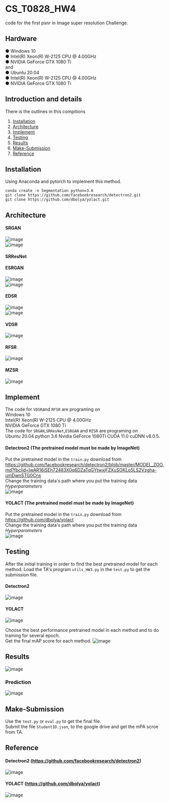 # CS_T0828_HW4
code for the first psnr in  Image super resolution Challenge. <br>

## Hardware
● Windows 10 <br>
● Intel(R) Xeon(R) W-2125 CPU @ 4.00GHz <br>
● NVIDIA GeForce GTX 1080 Ti <br>
and <br>
● Ubuntu 20.04 <br>
● Intel(R) Xeon(R) W-2125 CPU @ 4.00GHz <br>
● NVIDIA GeForce GTX 1080 Ti <br>

## Introduction and details
There is the outlines in this compitions <br>
1. [Installation](#Installation) <br>
2. [Architecture](#Architecture)<br>
3. [Implement](#Implement) <br>
4. [Testing](#Testing) <br>
5. [Results](#Results)<br>
6. [Make-Submission](#Make-Submission)<br>
7. [Reference](#Reference)<br>

## Installation
Using Anaconda and pytorch to implement this method.

    conda create -n Segmentation python=3.6
    git clone https://github.com/facebookresearch/detectron2.git
    git clone https://github.com/dbolya/yolact.git

## Architecture
#### SRGAN
![image](https://github.com/eddieczc/Image-Processing-via-deep-learning/blob/master/HW4_Image_super_resolution/Images/SRGAN1.png) <br> 
![image](https://github.com/eddieczc/Image-Processing-via-deep-learning/blob/master/HW4_Image_super_resolution/Images/SRGAN2.png) <br> 
#### SRResNet
#### ESRGAN
![image](https://github.com/eddieczc/Image-Processing-via-deep-learning/blob/master/HW4_Image_super_resolution/Images/ESRGAN.png) <br> 
![image](https://github.com/eddieczc/Image-Processing-via-deep-learning/blob/master/HW4_Image_super_resolution/Images/ESRGAN2.png) <br> 
#### EDSR
![image](https://github.com/eddieczc/Image-Processing-via-deep-learning/blob/master/HW4_Image_super_resolution/Images/EDSR.png) <br> 
![image](https://github.com/eddieczc/Image-Processing-via-deep-learning/blob/master/HW4_Image_super_resolution/Images/EDSR2.png) <br> 
#### VDSR
![image](https://github.com/eddieczc/Image-Processing-via-deep-learning/blob/master/HW4_Image_super_resolution/Images/VDSR.png) <br> 
#### RFSR
![image](https://github.com/eddieczc/Image-Processing-via-deep-learning/blob/master/HW4_Image_super_resolution/Images/RFSR.png) <br> 
#### MZSR
![image](https://github.com/eddieczc/Image-Processing-via-deep-learning/blob/master/HW4_Image_super_resolution/Images/MZSR.png) <br> 


## Implement
The code for `VDSR`and `RFSR` are programing on <br>
    Windows 10 <br>
    Intel(R) Xeon(R) W-2125 CPU @ 4.00GHz <br>
    NVIDIA GeForce GTX 1080 Ti <br>
The code for `SRGAN`,`SRResNet`,`ESRGAN` and `MZSR` are programing on <br> 
    Ubuntu 20.04
    python 3.6
    Nvidia GeForce 1080Ti 
    CUDA 11.0
    cuDNN v8.0.5.
 
#### Detectron2 (The pretrained model must be made by ImageNet)
Put the pretrained model in the `train.py` download from https://github.com/facebookresearch/detectron2/blob/master/MODEL_ZOO.md?fbclid=IwAR16iSEh72483X0q6DZaTqGYtwxjFZXuSOKLo5LS2Vzgha-umDwnSTG0Cns <br> 
Change the training data's path where you put the training data <br> 
*Hyperparameters* <br> 
![image](https://github.com/eddieczc/Image-Processing-via-deep-learning/blob/master/HW3_Instance_Segmentation/Images/Detectron2_Hyperparameters.PNG) <br> 
#### YOLACT (The pretrained model must be made by ImageNet)
Put the pretrained model in the `train.py` download from https://github.com/dbolya/yolact <br> 
Change the training data's path where you put the training data <br> 
*Hyperparameters* <br> 
![image](https://github.com/eddieczc/Image-Processing-via-deep-learning/blob/master/HW3_Instance_Segmentation/Images/YOLACT_Hyperparameters.PNG) <br>    


## Testing
After the initial training in order to find the best pretrained model for each method.
Load the TA's program `utils_HW3.py` in the `test.py` to get the submission file.
#### Detectron2
![image](https://github.com/eddieczc/Image-Processing-via-deep-learning/blob/master/HW3_Instance_Segmentation/Images/Detectron2_Performance.PNG) <br> 
#### YOLACT
![image](https://github.com/eddieczc/Image-Processing-via-deep-learning/blob/master/HW3_Instance_Segmentation/Images/YOLACT_Performance.PNG) <br> 

Choose the best performance pretrained model in each method and to do training for several epoch. <br>
Get the final mAP score for each method.
![image](https://github.com/eddieczc/Image-Processing-via-deep-learning/blob/master/HW3_Instance_Segmentation/Images/Final_Performance.PNG) <br> 


## Results
![image](https://github.com/eddieczc/Image-Processing-via-deep-learning/blob/master/HW3_Instance_Segmentation/Images/Result2.PNG) <br> 
### Prediction 
![image](https://github.com/eddieczc/Image-Processing-via-deep-learning/blob/master/HW3_Instance_Segmentation/Images/Result.PNG) <br>     


## Make-Submission
Use the `test.py` or `eval.py` to get the final file. <br>
Submit the file `StudentID.json`, to the google drive and  get the mPA scroe from TA. <br>


## Reference
#### Detectron2 (https://github.com/facebookresearch/detectron2)
![image](https://github.com/eddieczc/Image-Processing-via-deep-learning/blob/master/HW3_Instance_Segmentation/Images/Detectron2.PNG) <br>     
#### YOLACT (https://github.com/dbolya/yolact)
![image](https://github.com/eddieczc/Image-Processing-via-deep-learning/blob/master/HW3_Instance_Segmentation/Images/YOLACT.PNG) <br>     

